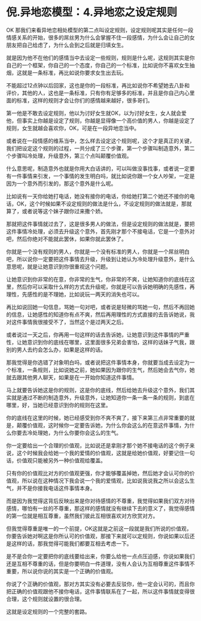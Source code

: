 # 倪.异地恋模型：4.异地恋之设定规则

OK 那我们来看异地恋相处模型的第二点叫设定规则，设定规则呢其实是任何一段情感关系的开始，很多的屌丝男为什么会掌握不住一段感情，为什么会让自己的女朋友把自己给虑了，为什么会到之后就是归填女生。

就是因为他不在他们的感情当中去设定一些规则，规则是什么呢，这规则其实是你自己的一个框架，你自己的一个态度，你自己的一个标准，比如说你不喜欢女生抽烟，这就是一条标准，再比如说你要求女生出去玩。

不能超过12点钟以后回家，这也是你的一段标准，再比如说你不希望她去八卦和评价，其他的人，这也是一条标准，只有你有足够多的标准，并且是你自己内心里面的标准，这样的规则才会让你们的感情越来越好，很多哥们。

第一他是不敢去设定规则，他以为讨好女生就OK，以为讨好女生，女人就会爱他，但事实上你越是设定了规则，你越是显得像一个高价值的男人，你越是设定了规则，女生就越会喜欢你，OK，可是在一段异地恋当中。

或者说在一段情感的维系当中，怎么样去设定这个规则呢，这个才是真正的关键，我们把设定这个规则的过程，一共分成了三个步骤，第一个步骤叫制造意外，第二个步骤叫冷处理，升级意外，第三个点叫颠覆价值观。

什么意思呢，制造意外也就是你用大白话讲的，可以叫做没事找事，或者说一定要有一件事情来引发，一个事情的发生明白吗，就比如说你跟一个女人吵架，一定是因为一个意外而引发的，那这个意外是什么呢。

比如说有一天你给她打电话，她没有接你的电话，你给她打第二个她还不接你的电话，OK，这个时候如果不设定规则的做法是什么，不设定规则的做法就是，那就算了，或者说等这个妹子跟你过来撒个娇。

那就把这件事情就过去了，这是很多男人的做法，但是设定规则的做法就是，要把这件事情冷处理，必须去升级这个意外，首先刚才那个不接电话，它是一个意外对吧，然后你绝对不能就此罢休，如果你就此罢休了。

你就是一个没有规则的男人，你就是一个没有标准的男人，你就是一个屌丝明白吧，所以说你一定要把这件事情去升级，升级到让她认为冷处理升级意外，是什么意思呢，就是让她意识到你很重视这个问题。

让她意识到你非常的在意，你非常的生气，你非常的不爽，让她知道你的底线在这里，然后你可以采取什么样的方式去升级呢，你就是可以告诉她明确的先感性，再理性，先感性的是不理她，比如说玩一两天的消失也可以。

再比如说回她一句信息，骂她一句对吧，或者说是轻微的骂她一句，然后不再回她的信息，让她感性的知道你有点不爽，然后再用理性的方式直接的去告诉她说，我对这件事情我很接受不了，当然这个是过两天之后。

或者说过一天之后，你再用一句这样的话去告诉她，让她意识到这件事情的严重性，让她意识到你的底线在哪里，这里面很多兄弟会害怕，这样的话妹子气我，跟别的男人去约会怎么办，如果是这样的话。

那我觉得是你选错了对象明白吗，或者说把这件事情本身，你就要当成去设定为一个标准，一条规则，比如说她之前，她如果因为跟你的生气，然后她会去气你，她就去跟其他男人聊天，如果是在一开始你知道这件事情。

马上就要告诉她这是你的规则，这是你的底线，然后给她去升级这个意外，我们其实就是通过不断的制造意外，升级意外，让她知道你一条一条一条的规则，到底在哪里，好，当她已经意识到你的规则在这里。

你的底线在这里的时候，她已经感受到你不爽不爽了，接下来第三点非常重要的就是，颠覆价值观，这时候你一定要告诉她，为什么你会这么的在意这件事情，为什么你要去冷处理她，为什么你要你会这么的生气。

你一定要给出一个合理的价值观，比如说还是拿刚才那个她不接电话的这个例子来说，这个时候我会给她一个我的爱情的价值观，这就是给她价值观，好要记住一句话，价值观只能被另外一种价值观给覆盖。

只有你的价值观比对方的价值观更强，你才能够覆盖掉她，然后她才会认可你的价值观，所以说在这种情况下我会说一个我的爱情观，比如说我说我之所以会这么生气，并不是你接我电话这件事情本身。

而是因为我觉得这背后反映出来是你对待感情的不尊重，我觉得如果我们双方对待感情，哪怕有一丝的不尊重，那这样的感情就没有继续下去的意义了，我觉得感情的第一位就是相互尊重，虽然我们彼此互相很喜欢对方欣赏对方。

但我觉得尊重是唯一的一个前提，OK这就是之前这一段就是我们所说的价值观，你要告诉她对啊这是你所认可的价值观，那接下来就可以定规则，你说如果以后还是这样的话，那我觉得可能我们都要互相去考虑一下。

是不是合你一定要把你的底线要给出来，你要么给他一点点压迫感，你说如果我们还是互相不尊重的话，但是你要明白一件道理，没有人会认为互相尊重这件事情不重要，所以说你说的其实是一个正确的价值观。

你说了个正确的价值观，那对方其实没有必要去反驳你，他一定会认可的，而且你把正确的价值观跟他不接你电话，这件事情联系在了一起，所以这件事情就变得很合理，这个规则就设置的很合理。

这就是设定规则的一个完整的套路。